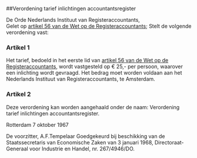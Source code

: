 <meta http-equiv='Content-Type' content='text/html; charset=utf-8' />

##Verordening tarief inlichtingen accountantsregister

De Orde Nederlands Instituut van Registeraccountants,  
Gelet op [artikel 56 van de Wet op de Registeraccountants](../../../../../../wet/wet/op/de/registeraccountants/BWBR0002374/README.md);
Stelt de volgende verordening vast:    

### Artikel  1  

Het tarief, bedoeld in het eerste lid van [artikel 56 van de Wet op de Registeraccountants](../../../../../../wet/wet/op/de/registeraccountants/BWBR0002374/README.md), wordt vastgesteld op € 25,- per persoon, waarover een inlichting wordt gevraagd. Het bedrag moet worden voldaan aan het Nederlands Instituut van Registeraccountants, te Amsterdam.  

### Artikel  2  

Deze verordening kan worden aangehaald onder de naam: Verordening tarief inlichtingen accountantsregister.  

Rotterdam 
7 oktober 1967    

De 
voorzitter, 
A.F.Tempelaar   Goedgekeurd bij beschikking van de Staatssecretaris van Economische Zaken van 3 januari 1968, Directoraat-Generaal voor Industrie en Handel, nr. 267/4946/DO.    
